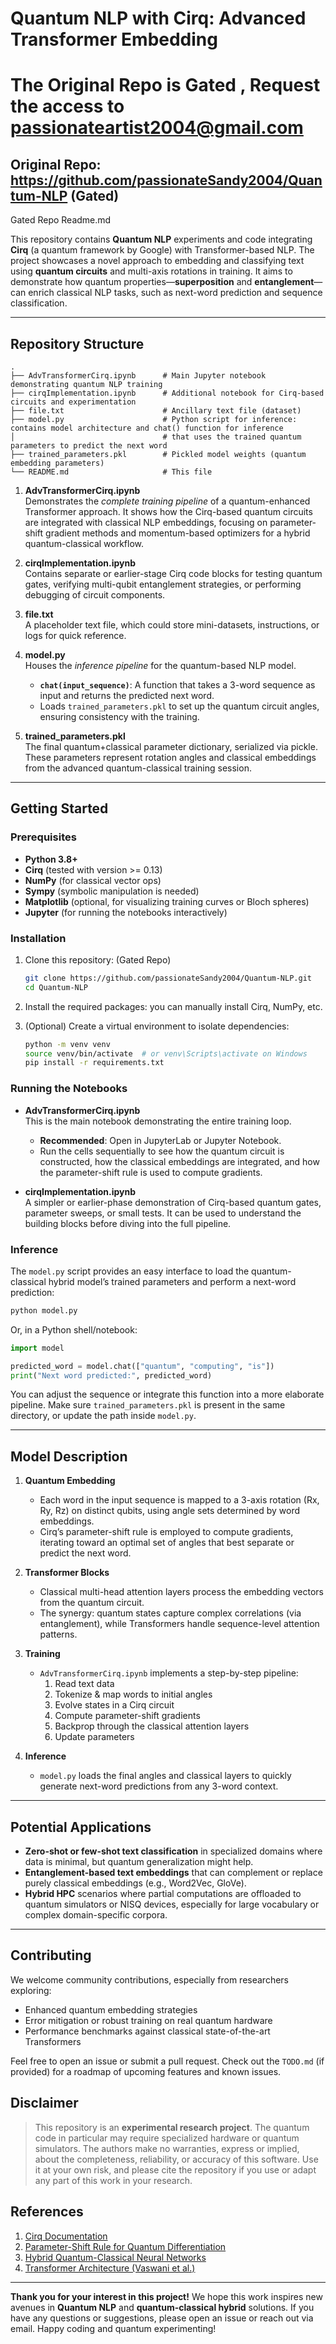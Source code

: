 # Quantum NLP with Cirq: Advanced Transformer Embedding

# **The Original Repo is Gated , Request the access to passionateartist2004@gmail.com**

## Original Repo: https://github.com/passionateSandy2004/Quantum-NLP (Gated)
Gated Repo Readme.md

This repository contains **Quantum NLP** experiments and code integrating **Cirq** (a quantum framework by Google) with Transformer-based NLP. The project showcases a novel approach to embedding and classifying text using **quantum circuits** and multi-axis rotations in training. It aims to demonstrate how quantum properties—**superposition** and **entanglement**—can enrich classical NLP tasks, such as next-word prediction and sequence classification.

---
## Repository Structure

```
.
├── AdvTransformerCirq.ipynb      # Main Jupyter notebook demonstrating quantum NLP training 
├── cirqImplementation.ipynb      # Additional notebook for Cirq-based circuits and experimentation
├── file.txt                      # Ancillary text file (dataset)
├── model.py                      # Python script for inference: contains model architecture and chat() function for inference 
│                                 # that uses the trained quantum parameters to predict the next word
├── trained_parameters.pkl        # Pickled model weights (quantum embedding parameters)
└── README.md                     # This file
```

1. **AdvTransformerCirq.ipynb**  
   Demonstrates the *complete training pipeline* of a quantum-enhanced Transformer approach. It shows how the Cirq-based quantum circuits are integrated with classical NLP embeddings, focusing on parameter-shift gradient methods and momentum-based optimizers for a hybrid quantum-classical workflow.

2. **cirqImplementation.ipynb**  
   Contains separate or earlier-stage Cirq code blocks for testing quantum gates, verifying multi-qubit entanglement strategies, or performing debugging of circuit components.

3. **file.txt**  
   A placeholder text file, which could store mini-datasets, instructions, or logs for quick reference.

4. **model.py**  
   Houses the *inference pipeline* for the quantum-based NLP model.  
   - **`chat(input_sequence)`**: A function that takes a 3-word sequence as input and returns the predicted next word.  
   - Loads `trained_parameters.pkl` to set up the quantum circuit angles, ensuring consistency with the training.

5. **trained_parameters.pkl**  
   The final quantum+classical parameter dictionary, serialized via pickle. These parameters represent rotation angles and classical embeddings from the advanced quantum-classical training session.

---
## Getting Started

### Prerequisites

- **Python 3.8+**
- **Cirq** (tested with version >= 0.13)
- **NumPy** (for classical vector ops)
- **Sympy** (symbolic manipulation is needed)
- **Matplotlib** (optional, for visualizing training curves or Bloch spheres)
- **Jupyter** (for running the notebooks interactively)

### Installation

1. Clone this repository: (Gated Repo)
   ```bash
   git clone https://github.com/passionateSandy2004/Quantum-NLP.git
   cd Quantum-NLP
   ```

2. Install the required packages:
   you can manually install Cirq, NumPy, etc.

3. (Optional) Create a virtual environment to isolate dependencies:
   ```bash
   python -m venv venv
   source venv/bin/activate  # or venv\Scripts\activate on Windows
   pip install -r requirements.txt
   ```

### Running the Notebooks

- **AdvTransformerCirq.ipynb**  
  This is the main notebook demonstrating the entire training loop.  
  - **Recommended**: Open in JupyterLab or Jupyter Notebook.
  - Run the cells sequentially to see how the quantum circuit is constructed, how the classical embeddings are integrated, and how the parameter-shift rule is used to compute gradients.

- **cirqImplementation.ipynb**  
  A simpler or earlier-phase demonstration of Cirq-based quantum gates, parameter sweeps, or small tests. It can be used to understand the building blocks before diving into the full pipeline.

### Inference

The `model.py` script provides an easy interface to load the quantum-classical hybrid model’s trained parameters and perform a next-word prediction:

```bash
python model.py
```

Or, in a Python shell/notebook:

```python
import model

predicted_word = model.chat(["quantum", "computing", "is"])
print("Next word predicted:", predicted_word)
```

You can adjust the sequence or integrate this function into a more elaborate pipeline. Make sure `trained_parameters.pkl` is present in the same directory, or update the path inside `model.py`.

---
## Model Description

1. **Quantum Embedding**  
   - Each word in the input sequence is mapped to a 3-axis rotation (Rx, Ry, Rz) on distinct qubits, using angle sets determined by word embeddings.  
   - Cirq’s parameter-shift rule is employed to compute gradients, iterating toward an optimal set of angles that best separate or predict the next word.

2. **Transformer Blocks**  
   - Classical multi-head attention layers process the embedding vectors from the quantum circuit.  
   - The synergy: quantum states capture complex correlations (via entanglement), while Transformers handle sequence-level attention patterns.

3. **Training**  
   - `AdvTransformerCirq.ipynb` implements a step-by-step pipeline:  
     1. Read text data  
     2. Tokenize & map words to initial angles  
     3. Evolve states in a Cirq circuit  
     4. Compute parameter-shift gradients  
     5. Backprop through the classical attention layers  
     6. Update parameters

4. **Inference**  
   - `model.py` loads the final angles and classical layers to quickly generate next-word predictions from any 3-word context.

---
## Potential Applications

- **Zero-shot or few-shot text classification** in specialized domains where data is minimal, but quantum generalization might help.
- **Entanglement-based text embeddings** that can complement or replace purely classical embeddings (e.g., Word2Vec, GloVe).
- **Hybrid HPC** scenarios where partial computations are offloaded to quantum simulators or NISQ devices, especially for large vocabulary or complex domain-specific corpora.

---
## Contributing

We welcome community contributions, especially from researchers exploring:

- Enhanced quantum embedding strategies
- Error mitigation or robust training on real quantum hardware
- Performance benchmarks against classical state-of-the-art Transformers

Feel free to open an issue or submit a pull request. Check out the `TODO.md` (if provided) for a roadmap of upcoming features and known issues.

## Disclaimer

> This repository is an **experimental research project**. The quantum code in particular may require specialized hardware or quantum simulators. The authors make no warranties, express or implied, about the completeness, reliability, or accuracy of this software. Use it at your own risk, and please cite the repository if you use or adapt any part of this work in your research.

## References

1. [Cirq Documentation](https://quantumai.google/cirq)  
2. [Parameter-Shift Rule for Quantum Differentiation](https://arxiv.org/abs/1811.11184)  
3. [Hybrid Quantum-Classical Neural Networks](https://arxiv.org/abs/2001.03622)  
4. [Transformer Architecture (Vaswani et al.)](https://arxiv.org/abs/1706.03762)  

---

**Thank you for your interest in this project!** We hope this work inspires new avenues in **Quantum NLP** and **quantum-classical hybrid** solutions. If you have any questions or suggestions, please open an issue or reach out via email. Happy coding and quantum experimenting!
